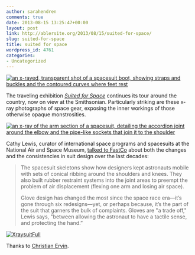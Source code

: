 ```yaml
---
author: sarahendren
comments: true
date: 2013-08-15 13:25:47+00:00
layout: post
link: http://ablersite.org/2013/08/15/suited-for-space/
slug: suited-for-space
title: suited for space
wordpress_id: 4761
categories:
- Uncategorized
---
```


[![an x-rayed, transparent shot of a spacesuit boot, showing straps and buckles and the contoured curves where feet rest](http://ablersite.files.wordpress.com/2013/08/1673218-inline-4857-640.jpg)](http://ablersite.files.wordpress.com/2013/08/1673218-inline-4857-640.jpg)

The traveling exhibition [_Suited for Space_](http://www.sites.si.edu/exhibitions/exhibits/suitedForSpace/) continues its tour around the country, now on view at the Smithsonian. Particularly striking are these x-ray photographs of space gear, exposing the inner workings of those otherwise opaque monstrosities.

[![an x-ray of the arm section of a spacesuit, detailing the accordion joint around the elbow and the pipe-like sockets that join it to the shoulder](http://ablersite.files.wordpress.com/2013/08/1673218-inline-6755026h.jpg)](http://ablersite.files.wordpress.com/2013/08/1673218-inline-6755026h.jpg)

Cathy Lewis, curator of international space programs and spacesuits at the National Air and Space Museum, [talked to FastCo](http://www.fastcodesign.com/1673218/on-view-ghostly-x-rays-of-nasa-spacesuits#1) about both the changes and the consistencies in suit design over the last decades:


<blockquote>The spacesuit skeletons show how designers kept astronauts mobile with sets of conical ribbing around the shoulders and knees. They also built rubber restraint systems into the joint areas to preempt the problem of air displacement (flexing one arm and losing air space).

Glove design has changed the most since the space race era—it’s gone through six redesigns—yet, or perhaps because, it’s the part of the suit that garners the bulk of complaints. Gloves are "a trade off," Lewis says, "between allowing the astronaut to have a tactile sense, and protecting the hand.”</blockquote>


[![XraysuitFull](http://ablersite.files.wordpress.com/2013/08/xraysuitfull.jpg)](http://ablersite.files.wordpress.com/2013/08/xraysuitfull.jpg)

Thanks to [Christian Ervin](http://chrerv.com/).
